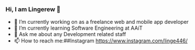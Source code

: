 ### Hi, I am Lingerew 👋

- 🔭 I’m currently working on as a freelance web and mobile app developer
- 🌱 I’m currently learning Software Engineering at AAiT
- 💬 Ask me about any Development related staff
- 📫 How to reach me:##Instagram https://www.instagram.com/linge446/
